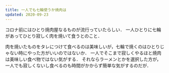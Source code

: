 ```yaml
---
title: 一人でも七輪使うか焼肉は
updated: 2020-09-23
---
```


コロナ前にはひとり焼肉屋なるものが流行っていたらしい．
一人ひとりに七輪があってひとり寂しく肉を焼いて食うとのこと．

肉を焼いたものをタレにつけて食べるのは美味しいが，七輪で焼くのはひとりじゃない時にやった方がいいのではないか．
一人でそこまで寂しくやるほと焼肉は美味しい食べ物ではない気がする．
それならラーメンとかを選択した方が，一人でも寂しくないし食べるのも時間がかからず簡単な気がするのだが．
